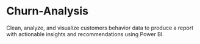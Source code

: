 # Churn-Analysis
Clean, analyze, and visualize customers behavior data to produce a report with actionable insights and recommendations using Power BI.
